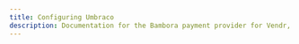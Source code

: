 ```yaml
---
title: Configuring Umbraco
description: Documentation for the Bambora payment provider for Vendr, the eCommerce solution for Umbraco v8+
---
```


<work-in-progress></work-in-progress>